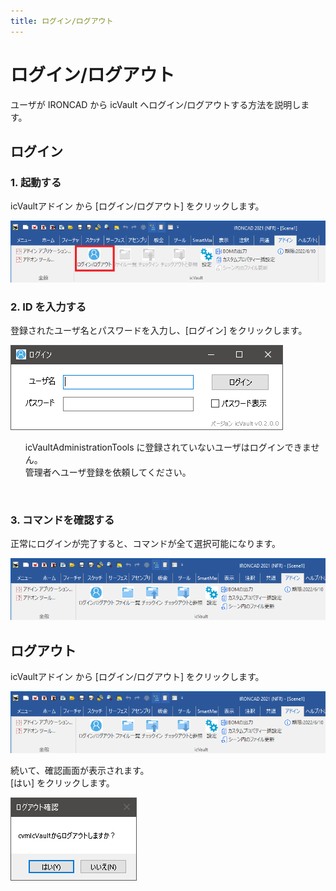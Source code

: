 ```yaml
---
title: ログイン/ログアウト
---
```


# ログイン/ログアウト
ユーザが IRONCAD から icVault へログイン/ログアウトする方法を説明します。

## ログイン

### 1. 起動する
icVaultアドイン から [ログイン/ログアウト] をクリックします。

![ログインボタン](./img/Login_out_001.png)

### 2. ID を入力する
登録されたユーザ名とパスワードを入力し、[ログイン] をクリックします。

![入力画面](./img/Login_out_002.png)

<div class="note">
<ul>
icVaultAdministrationTools に登録されていないユーザはログインできません。<br>
管理者へユーザ登録を依頼してください。
</ul>
</div><br />

### 3. コマンドを確認する
 正常にログインが完了すると、コマンドが全て選択可能になります。

![ログイン完了](./img/Login_out_003.png)

## ログアウト

icVaultアドイン から [ログイン/ログアウト] をクリックします。

![ログイン状態](./img/Login_out_003.png)

続いて、確認画面が表示されます。<br>
[はい] をクリックします。

![確認画面](./img/Login_out_004.png)

